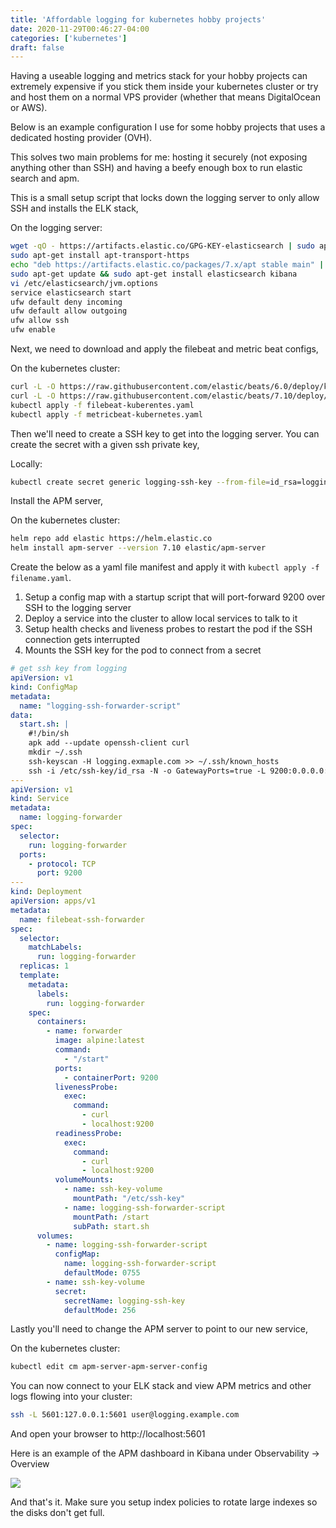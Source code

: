 ```yaml
---
title: 'Affordable logging for kubernetes hobby projects'
date: 2020-11-29T00:46:27-04:00
categories: ['kubernetes']
draft: false
---
```


Having a useable logging and metrics stack for your hobby projects can extremely expensive if you 
stick them inside your kubernetes cluster or try and host them on a normal VPS provider (whether that means DigitalOcean or AWS).

Below is an example configuration I use for some hobby projects that uses a dedicated hosting provider (OVH).

This solves two main problems for me: hosting it securely (not exposing anything other than SSH) and having a beefy 
enough box to run elastic search and apm.

This is a small setup script that locks down the logging server to only allow SSH and installs the ELK stack,

On the logging server:

``` bash
wget -qO - https://artifacts.elastic.co/GPG-KEY-elasticsearch | sudo apt-key add -
sudo apt-get install apt-transport-https
echo "deb https://artifacts.elastic.co/packages/7.x/apt stable main" | sudo tee /etc/apt/sources.list.d/elastic-7.x.list
sudo apt-get update && sudo apt-get install elasticsearch kibana
vi /etc/elasticsearch/jvm.options
service elasticsearch start
ufw default deny incoming
ufw default allow outgoing
ufw allow ssh
ufw enable
```


Next, we need to download and apply the filebeat and metric beat configs,

On the kubernetes cluster:

```bash 
curl -L -O https://raw.githubusercontent.com/elastic/beats/6.0/deploy/kubernetes/filebeat-kubernetes.yaml
curl -L -O https://raw.githubusercontent.com/elastic/beats/7.10/deploy/kubernetes/metricbeat-kubernetes.yaml
kubectl apply -f filebeat-kuberentes.yaml
kubectl apply -f metricbeat-kubernetes.yaml
```

Then we'll need to create a SSH key to get into the logging server. You can create the secret with a given ssh private key,

Locally:

```bash
kubectl create secret generic logging-ssh-key --from-file=id_rsa=logging_ssh_key
```

Install the APM server,

On the kubernetes cluster:

```bash 
helm repo add elastic https://helm.elastic.co
helm install apm-server --version 7.10 elastic/apm-server
```


Create the below as a yaml file manifest and apply it with `kubectl apply -f filename.yaml`.

1. Setup a config map with a startup script that will port-forward 9200 over SSH to the logging server
2. Deploy a service into the cluster to allow local services to talk to it
3. Setup health checks and liveness probes to restart the pod if the SSH connection gets interrupted
4. Mounts the SSH key for the pod to connect from a secret

```yaml
# get ssh key from logging
apiVersion: v1
kind: ConfigMap
metadata:
  name: "logging-ssh-forwarder-script"
data:
  start.sh: |
    #!/bin/sh
    apk add --update openssh-client curl
    mkdir ~/.ssh
    ssh-keyscan -H logging.exmaple.com >> ~/.ssh/known_hosts
    ssh -i /etc/ssh-key/id_rsa -N -o GatewayPorts=true -L 9200:0.0.0.0:9200 user@logging.example.com
---
apiVersion: v1
kind: Service
metadata:
  name: logging-forwarder
spec:
  selector:
    run: logging-forwarder
  ports:
    - protocol: TCP
      port: 9200
---
kind: Deployment
apiVersion: apps/v1
metadata:
  name: filebeat-ssh-forwarder
spec:
  selector:
    matchLabels:
      run: logging-forwarder
  replicas: 1
  template:
    metadata:
      labels:
        run: logging-forwarder
    spec:
      containers:
        - name: forwarder
          image: alpine:latest
          command:
            - "/start"
          ports:
            - containerPort: 9200
          livenessProbe:
            exec:
              command:
                - curl
                - localhost:9200
          readinessProbe:
            exec:
              command:
                - curl
                - localhost:9200
          volumeMounts:
            - name: ssh-key-volume
              mountPath: "/etc/ssh-key"
            - name: logging-ssh-forwarder-script
              mountPath: /start
              subPath: start.sh
      volumes:
        - name: logging-ssh-forwarder-script
          configMap:
            name: logging-ssh-forwarder-script
            defaultMode: 0755
        - name: ssh-key-volume
          secret:
            secretName: logging-ssh-key
            defaultMode: 256
```


Lastly you'll need to change the APM server to point to our new service,

On the kubernetes cluster:

```bash 
kubectl edit cm apm-server-apm-server-config
```

You can now connect to your ELK stack and view APM metrics and other logs flowing into your cluster:

```bash
ssh -L 5601:127.0.0.1:5601 user@logging.example.com
```

And open your browser to http://localhost:5601

Here is an example of the APM dashboard in Kibana under Observability -> Overview

![](/images/monitoring/apm.png)

And that's it. Make sure you setup index policies to rotate large indexes so the disks don't get full.
